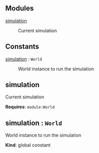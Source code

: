 ## Modules

<dl>
<dt><a href="#module_simulation">simulation</a></dt>
<dd><p>Current simulation</p>
</dd>
</dl>

## Constants

<dl>
<dt><a href="#simulation">simulation</a> : <code>World</code></dt>
<dd><p>World instance to run the simulation</p>
</dd>
</dl>

<a name="module_simulation"></a>

## simulation
Current simulation

**Requires**: <code>module:World</code>  
<a name="simulation"></a>

## simulation : <code>World</code>
World instance to run the simulation

**Kind**: global constant  
